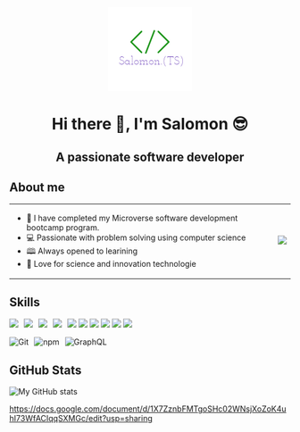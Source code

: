 <div align="center">
  <img src="logo.png" width="150" height="150">
  
# Hi there 👋, I'm Salomon 😎
## A passionate software developer

</div>

## About me

|   |   |
|---|---|
| <ul><li>🌱 I have completed my Microverse software development bootcamp program.</li><li>💻 Passionate with problem solving using computer science</li><li>🕮 Always opened to learining</li><li>🔭 Love for science and innovation technologie</li></ul> | <img src="https://www.lambdatest.com/resources/images/news24.gif" width="400px"> |

## Skills

<img src="https://cdn.jsdelivr.net/gh/devicons/devicon/icons/html5/html5-original.svg" height="40px" style="margin-right: 10px;"><img src="https://cdn.jsdelivr.net/gh/devicons/devicon/icons/css3/css3-original.svg" height="40px" style="margin-right: 10px;"><img src="https://cdn.jsdelivr.net/gh/devicons/devicon/icons/javascript/javascript-original.svg" height="40px" style="margin-right: 10px;"><img src="https://cdn.jsdelivr.net/gh/devicons/devicon/icons/bootstrap/bootstrap-original.svg" height="40px" style="margin-right: 10px;"><img src="https://cdn.jsdelivr.net/gh/devicons/devicon/icons/nodejs/nodejs-original.svg" height="40px">
<img src="https://brandslogos.com/wp-content/uploads/images/large/react-logo-1.png" height="40px">
<img src="https://cdn.worldvectorlogo.com/logos/react-native-1.svg" height="40px">
<img src="https://upload.wikimedia.org/wikipedia/commons/thumb/d/d5/Tailwind_CSS_Logo.svg/512px-Tailwind_CSS_Logo.svg.png?20230715030042" height="40px">
<img src="https://upload.wikimedia.org/wikipedia/commons/thumb/f/f1/Ruby_logo.png/599px-Ruby_logo.png?20061027055035" height="40px">
<img src="https://w7.pngwing.com/pngs/702/915/png-transparent-ruby-on-rails-round-logo-tech-companies.png" height="40px">
</br>

<img src="https://cdn.jsdelivr.net/gh/devicons/devicon/icons/git/git-original.svg" alt="Git" height="40px" style="margin-right: 10px;"><img src="https://cdn.jsdelivr.net/gh/devicons/devicon/icons/npm/npm-original-wordmark.svg" alt="npm" height="40px" style="margin-right: 10px;"><img src="https://cdn.jsdelivr.net/gh/devicons/devicon/icons/graphql/graphql-plain-wordmark.svg" alt="GraphQL" height="40px">

## GitHub Stats

![My GitHub stats](https://github-readme-stats.vercel.app/api?username=Tshobohwa&show_icons=true&theme=dracula)

https://docs.google.com/document/d/1X7ZznbFMTgoSHc02WNsjXoZoK4uhI73WfACIqqSXMGc/edit?usp=sharing

